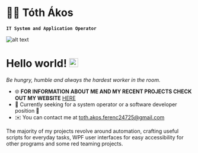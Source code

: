 # 👨‍💻 Tóth Ákos
**`IT System and Application Operator`**

![alt text](https://static1.s123-cdn-static-a.com/uploads/8677971/800_654bf7d9bb2d6_filter_654bf834d340f.jpg "My Hello World tatto")

# Hello world!&nbsp;<img src="https://github.com/TheDudeThatCode/TheDudeThatCode/blob/master/Assets/Earth.gif" width="24px">

*Be hungry, humble and always the hardest worker in the room.*

* 🌐  **FOR INFORMATION ABOUT ME AND MY RECENT PROJECTS CHECK OUT MY WEBSITE** [HERE](https://www.it-kalauz.com)
* 💼  Currently seeking for a system operator or a software developer position 👀
* ✉️  You can contact me at [toth.akos.ferenc24725@gmail.com](mailto:toth.akos.ferenc24725@gmail.com)

The majority of my projects revolve around automation, crafting useful scripts for everyday tasks, WPF user interfaces for easy accessibility for other programs and some red teaming projects.
